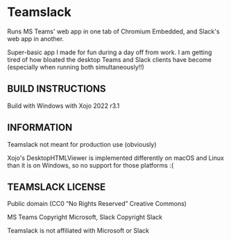 # Teamslack
Runs MS Teams' web app in one tab of Chromium Embedded, and Slack's web app in another.

Super-basic app I made for fun during a day off from work.  I am getting tired of how bloated the desktop Teams and Slack clients have become (especially when running both simultaneously!!)


BUILD INSTRUCTIONS
-------
Build with Windows with Xojo 2022 r3.1


INFORMATION
-------
Teamslack not meant for production use (obviously)

Xojo's DesktopHTMLViewer is implemented differently on macOS and Linux than it is on Windows, so no support for those platforms :(


TEAMSLACK LICENSE
-------
Public domain (CC0 “No Rights Reserved” Creative Commons)

MS Teams Copyright Microsoft, Slack Copyright Slack

Teamslack is not affiliated with Microsoft or Slack